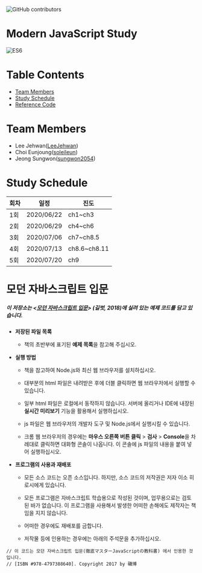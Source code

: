 ![GitHub contributors](https://img.shields.io/github/contributors/Alpha-ka-js/Modern-jS?&color=brightgreen)
![<Languages>](https://img.shields.io/github/languages/count/Alpha-ka-JS/Modern-JS?&color=brightgreen)
![<TopLanguages>](https://img.shields.io/github/languages/top/Alpha-ka-JS/Modern-JS?&color=brightgreen)
![<repoSize>](https://img.shields.io/github/repo-size/Alpha-ka-JS/Modern-JS)
![<CommitActivity>](https://img.shields.io/github/commit-activity/m/Alpha-ka-JS/Modern-JS)
![<LastCommit>](https://img.shields.io/github/last-commit/Alpha-ka-JS/Modern-JS)
 
# Modern JavaScript Study
![ES6](https://jaeyeophan.github.io/images/javascript_es6.png)


# Table Contents
* [Team Members](#team-members)
* [Study Schedule](#study-schedule)
* [Reference Code](#reference-code)

# <a name="team-members"></a>Team Members
* Lee Jehwan([LeeJehwan](https://github.com/LeeJehwan))
* Choi Eunjoung([soleileun](https://github.com/soleileun))
* Jeong Sungwon([sungwon2054](https://github.com/sungwon2054))

# <a name="study-schedule"></a>Study Schedule
회차 | 일정 | 진도
------|------|-----
1회|2020/06/22|ch1~ch3
2회|2020/06/29|ch4~ch6
3회|2020/07/06|ch7~ch8.5
4회|2020/07/13|ch8.6~ch8.11
5회|2020/07/20|ch9


# <a name="reference-code"></a>모던 자바스크립트 입문

##### 이 저장소는 <[모던 자바스크립트 입문](https://github.com/gilbutITbook/006960)> (길벗, 2018)에 실려 있는 예제 코드를 담고 있습니다.


- **저장된 파일 목록**

  - 책의 초반부에 표기된 **예제 목록**을 참고해 주십시오.

- **실행 방법**

  - 책을 참고하여 Node.js와 최신 웹 브라우저를 설치하십시오.

  - 대부분의 html 파일은 내려받은 후에 더블 클릭하면 웹 브라우저에서 실행할 수 있습니다.

  - 일부 html 파일은 로컬에서 동작하지 않습니다. 서버에 올리거나 IDE에 내장된 **실시간 미리보기** 기능을 활용해서 실행하십시오.

  - js 파일은 웹 브라우저의 개발자 도구 및 Node.js에서 실행시킬 수 있습니다.

  - 크롬 웹 브라우저의 경우에는 **마우스 오른쪽 버튼 클릭** > **검사** > **Console**을 차례대로 클릭하면 대화형 콘솔이 나옵니다. 이 콘솔에 js 파일의 내용을 붙여 넣어 실행하십시오.

- **프로그램의 사용과 재배포**

  - 모든 소스 코드는 오픈 소스입니다. 하지만, 소스 코드의 저작권은 저자 이소 히로시에게 있습니다.
  
  - 모든 프로그램은 자바스크립트 학습용으로 작성된 것이며, 업무용으로는 검토된 바가 없습니다. 이 프로그램을 사용해서 발생한 어떠한 손해에도 제작자는 책임을 지지 않습니다.

  - 어떠한 경우에도 재배포를 금합니다.
  
  - 저작물 등에 인용하는 경우에는 아래의 주석문을 추가하십시오.

```
// 이 코드는 모던 자바스크립트 입문(徹底マスターJavaScriptの教科書) 에서 인용한 것입니다.  
// [ISBN #978-4797388640]. Copyright 2017 by 磯博
```
